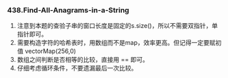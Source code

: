### 438.Find-All-Anagrams-in-a-String

1. 注意到本题的查验子串的窗口长度是固定的s.size()，所以不需要双指针，单指针即可。
2. 需要构造字符的哈希表时，用数组而不是map，效率更高。但记得一定要赋初值 vector<int>Map(256,0)
3. 数组之间判断是否相等的比较，直接用 == 即可。
4. 仔细考虑循环条件，不要遗漏最后一次比较。
